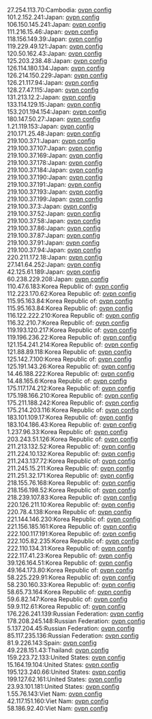 27.254.113.70:Cambodia: [ovpn config](vpn/27_254_113_70.ovpn)  
101.2.152.241:Japan: [ovpn config](vpn/101_2_152_241.ovpn)  
106.150.145.241:Japan: [ovpn config](vpn/106_150_145_241.ovpn)  
111.216.15.46:Japan: [ovpn config](vpn/111_216_15_46.ovpn)  
118.156.149.39:Japan: [ovpn config](vpn/118_156_149_39.ovpn)  
119.229.49.121:Japan: [ovpn config](vpn/119_229_49_121.ovpn)  
120.50.162.43:Japan: [ovpn config](vpn/120_50_162_43.ovpn)  
125.203.238.48:Japan: [ovpn config](vpn/125_203_238_48.ovpn)  
126.114.180.134:Japan: [ovpn config](vpn/126_114_180_134.ovpn)  
126.214.150.229:Japan: [ovpn config](vpn/126_214_150_229.ovpn)  
126.21.117.94:Japan: [ovpn config](vpn/126_21_117_94.ovpn)  
128.27.47.115:Japan: [ovpn config](vpn/128_27_47_115.ovpn)  
131.213.12.2:Japan: [ovpn config](vpn/131_213_12_2.ovpn)  
133.114.129.15:Japan: [ovpn config](vpn/133_114_129_15.ovpn)  
153.201.194.154:Japan: [ovpn config](vpn/153_201_194_154.ovpn)  
180.147.50.27:Japan: [ovpn config](vpn/180_147_50_27.ovpn)  
1.21.119.153:Japan: [ovpn config](vpn/1_21_119_153.ovpn)  
210.171.25.48:Japan: [ovpn config](vpn/210_171_25_48.ovpn)  
219.100.37.1:Japan: [ovpn config](vpn/219_100_37_1.ovpn)  
219.100.37.107:Japan: [ovpn config](vpn/219_100_37_107.ovpn)  
219.100.37.169:Japan: [ovpn config](vpn/219_100_37_169.ovpn)  
219.100.37.178:Japan: [ovpn config](vpn/219_100_37_178.ovpn)  
219.100.37.184:Japan: [ovpn config](vpn/219_100_37_184.ovpn)  
219.100.37.190:Japan: [ovpn config](vpn/219_100_37_190.ovpn)  
219.100.37.191:Japan: [ovpn config](vpn/219_100_37_191.ovpn)  
219.100.37.193:Japan: [ovpn config](vpn/219_100_37_193.ovpn)  
219.100.37.199:Japan: [ovpn config](vpn/219_100_37_199.ovpn)  
219.100.37.3:Japan: [ovpn config](vpn/219_100_37_3.ovpn)  
219.100.37.52:Japan: [ovpn config](vpn/219_100_37_52.ovpn)  
219.100.37.58:Japan: [ovpn config](vpn/219_100_37_58.ovpn)  
219.100.37.86:Japan: [ovpn config](vpn/219_100_37_86.ovpn)  
219.100.37.87:Japan: [ovpn config](vpn/219_100_37_87.ovpn)  
219.100.37.91:Japan: [ovpn config](vpn/219_100_37_91.ovpn)  
219.100.37.94:Japan: [ovpn config](vpn/219_100_37_94.ovpn)  
220.211.172.18:Japan: [ovpn config](vpn/220_211_172_18.ovpn)  
27.141.64.252:Japan: [ovpn config](vpn/27_141_64_252.ovpn)  
42.125.61.189:Japan: [ovpn config](vpn/42_125_61_189.ovpn)  
60.238.229.208:Japan: [ovpn config](vpn/60_238_229_208.ovpn)  
110.47.6.183:Korea Republic of: [ovpn config](vpn/110_47_6_183.ovpn)  
112.223.170.62:Korea Republic of: [ovpn config](vpn/112_223_170_62.ovpn)  
115.95.163.84:Korea Republic of: [ovpn config](vpn/115_95_163_84.ovpn)  
115.95.163.84:Korea Republic of: [ovpn config](vpn/115_95_163_84.ovpn)  
116.122.222.210:Korea Republic of: [ovpn config](vpn/116_122_222_210.ovpn)  
116.32.210.7:Korea Republic of: [ovpn config](vpn/116_32_210_7.ovpn)  
119.193.120.217:Korea Republic of: [ovpn config](vpn/119_193_120_217.ovpn)  
119.196.236.22:Korea Republic of: [ovpn config](vpn/119_196_236_22.ovpn)  
121.154.241.214:Korea Republic of: [ovpn config](vpn/121_154_241_214.ovpn)  
121.88.89.118:Korea Republic of: [ovpn config](vpn/121_88_89_118.ovpn)  
125.142.7.100:Korea Republic of: [ovpn config](vpn/125_142_7_100.ovpn)  
125.191.143.26:Korea Republic of: [ovpn config](vpn/125_191_143_26.ovpn)  
14.46.188.222:Korea Republic of: [ovpn config](vpn/14_46_188_222.ovpn)  
14.48.165.6:Korea Republic of: [ovpn config](vpn/14_48_165_6.ovpn)  
175.117.174.212:Korea Republic of: [ovpn config](vpn/175_117_174_212.ovpn)  
175.198.166.210:Korea Republic of: [ovpn config](vpn/175_198_166_210.ovpn)  
175.211.188.242:Korea Republic of: [ovpn config](vpn/175_211_188_242.ovpn)  
175.214.203.116:Korea Republic of: [ovpn config](vpn/175_214_203_116.ovpn)  
183.101.109.17:Korea Republic of: [ovpn config](vpn/183_101_109_17.ovpn)  
183.104.186.43:Korea Republic of: [ovpn config](vpn/183_104_186_43.ovpn)  
1.237.96.33:Korea Republic of: [ovpn config](vpn/1_237_96_33.ovpn)  
203.243.51.126:Korea Republic of: [ovpn config](vpn/203_243_51_126.ovpn)  
211.213.132.52:Korea Republic of: [ovpn config](vpn/211_213_132_52.ovpn)  
211.224.10.132:Korea Republic of: [ovpn config](vpn/211_224_10_132.ovpn)  
211.243.137.72:Korea Republic of: [ovpn config](vpn/211_243_137_72.ovpn)  
211.245.15.211:Korea Republic of: [ovpn config](vpn/211_245_15_211.ovpn)  
211.251.32.171:Korea Republic of: [ovpn config](vpn/211_251_32_171.ovpn)  
218.155.76.168:Korea Republic of: [ovpn config](vpn/218_155_76_168.ovpn)  
218.156.198.52:Korea Republic of: [ovpn config](vpn/218_156_198_52.ovpn)  
218.239.107.83:Korea Republic of: [ovpn config](vpn/218_239_107_83.ovpn)  
220.126.211.10:Korea Republic of: [ovpn config](vpn/220_126_211_10.ovpn)  
220.78.4.138:Korea Republic of: [ovpn config](vpn/220_78_4_138.ovpn)  
221.144.146.230:Korea Republic of: [ovpn config](vpn/221_144_146_230.ovpn)  
221.156.185.161:Korea Republic of: [ovpn config](vpn/221_156_185_161.ovpn)  
222.100.117.191:Korea Republic of: [ovpn config](vpn/222_100_117_191.ovpn)  
222.105.82.235:Korea Republic of: [ovpn config](vpn/222_105_82_235.ovpn)  
222.110.134.31:Korea Republic of: [ovpn config](vpn/222_110_134_31.ovpn)  
222.117.41.23:Korea Republic of: [ovpn config](vpn/222_117_41_23.ovpn)  
39.126.164.51:Korea Republic of: [ovpn config](vpn/39_126_164_51.ovpn)  
49.164.173.80:Korea Republic of: [ovpn config](vpn/49_164_173_80.ovpn)  
58.225.229.91:Korea Republic of: [ovpn config](vpn/58_225_229_91.ovpn)  
58.230.160.33:Korea Republic of: [ovpn config](vpn/58_230_160_33.ovpn)  
58.65.73.164:Korea Republic of: [ovpn config](vpn/58_65_73_164.ovpn)  
59.6.82.147:Korea Republic of: [ovpn config](vpn/59_6_82_147.ovpn)  
59.9.112.61:Korea Republic of: [ovpn config](vpn/59_9_112_61.ovpn)  
176.226.241.139:Russian Federation: [ovpn config](vpn/176_226_241_139.ovpn)  
178.208.245.148:Russian Federation: [ovpn config](vpn/178_208_245_148.ovpn)  
5.137.204.45:Russian Federation: [ovpn config](vpn/5_137_204_45.ovpn)  
85.117.235.136:Russian Federation: [ovpn config](vpn/85_117_235_136.ovpn)  
81.9.226.143:Spain: [ovpn config](vpn/81_9_226_143.ovpn)  
49.228.151.43:Thailand: [ovpn config](vpn/49_228_151_43.ovpn)  
159.223.72.133:United States: [ovpn config](vpn/159_223_72_133.ovpn)  
15.164.19.104:United States: [ovpn config](vpn/15_164_19_104.ovpn)  
195.123.240.66:United States: [ovpn config](vpn/195_123_240_66.ovpn)  
199.127.62.161:United States: [ovpn config](vpn/199_127_62_161.ovpn)  
23.93.101.181:United States: [ovpn config](vpn/23_93_101_181.ovpn)  
1.55.76.143:Viet Nam: [ovpn config](vpn/1_55_76_143.ovpn)  
42.117.151.160:Viet Nam: [ovpn config](vpn/42_117_151_160.ovpn)  
58.186.92.40:Viet Nam: [ovpn config](vpn/58_186_92_40.ovpn)  
